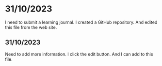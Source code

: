 # 31/10/2023

I need to submit a learning journal. I created a GitHub repository. And edited this file from the web site.

## 31/10/2023

Need to add more information. I click the edit button. And I can add to this file.
